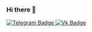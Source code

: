 ### Hi there 👋

<div id="badges">
  <a href="https://t.me/Al3xandrr">
    <img src="https://img.shields.io/badge/Telegram-blue?style=for-the-badge&logo=telegram&logoColor=white" alt="Telegram Badge"/>
  </a>
  <a href="https://vk.com/4lexandrrr">
    <img src="https://img.shields.io/badge/Vk-red?style=for-the-badge&logo=vk&logoColor=white" alt="Vk Badge"/>
</div>
